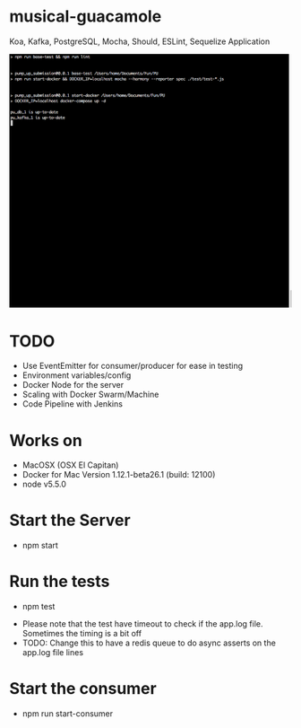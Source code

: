 # musical-guacamole
Koa, Kafka, PostgreSQL, Mocha, Should, ESLint, Sequelize Application


![Woohoo](https://raw.githubusercontent.com/kthakore/musical-guacamole/master/test_run.gif)

# TODO
  - Use EventEmitter for consumer/producer for ease in testing
  - Environment variables/config
  - Docker Node for the server
  - Scaling with Docker Swarm/Machine
  - Code Pipeline with Jenkins

# Works on
  - MacOSX (OSX El Capitan)
  - Docker for Mac Version 1.12.1-beta26.1 (build: 12100)
  - node v5.5.0


# Start the Server

  - npm start


# Run the tests

  - npm test

* Please note that the test have timeout to check if the app.log file. Sometimes the timing is a bit off
* TODO: Change this to have a redis queue to do async asserts on the app.log file lines

# Start the consumer

  - npm run start-consumer



